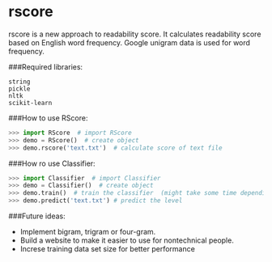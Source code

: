 rscore
======

rscore is a new approach to readability score. It calculates readability score based on English word frequency. Google unigram data is used for word frequency. 

###Required libraries:
```
string
pickle
nltk
scikit-learn
```
###How to use RScore:
```Python
>>> import RScore  # import RScore
>>> demo = RScore()  # create object
>>> demo.rscore('text.txt')  # calculate score of text file
```
###How ro use Classifier:
```Python
>>> import Classifier  # import Classifier
>>> demo = Classifier()  # create object
>>> demo.train()  # train the classifier  (might take some time depending on the size of training dataset)
>>> demo.predict('text.txt') # predict the level
```

###Future ideas:

- Implement bigram, trigram or four-gram.
- Build a website to make it easier to use for nontechnical people.
- Increse training data set size for better performance
